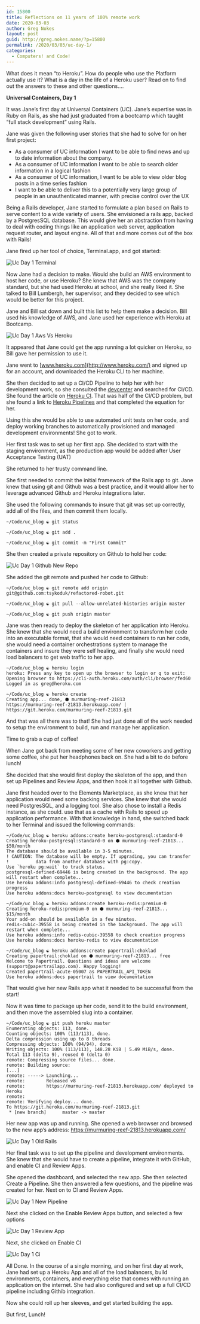 ```yaml
---
id: 15800
title: Reflections on 11 years of 100% remote work
date: 2020-03-03
author: Greg Nokes
layout: post
guid: http://greg.nokes.name/?p=15800
permalink: /2020/03/03/uc-day-1/
categories:
  - Computers! and Code!
---
```

What does it mean “to Heroku”. How do people who use the Platform actually use it? What is a day in the life of a Heroku user? Read on to find out the answers to these and other questions....

**Universal Containers, Day 1**

It was Jane’s first day at Universal Containers (UC). Jane’s expertise was in Ruby on Rails, as she had just graduated from a bootcamp which taught “full stack development” using Rails.

Jane was given the following user stories that she had to solve for on her first project:

* As a consumer of UC information I want to be able to find news and up to date information about the company.
* As a consumer of UC information I want to be able to search older information in a logical fashion
* As a consumer of UC information, I want to be able to view older blog posts in a time series fashion
* I want to be able to deliver this to a potentially very large group of people in an unauthenticated manner, with precise control over the UX

Being a Rails developer, Jane started to formulate a plan based on Rails to serve content to a wide variety of users. She envisioned a rails app, backed by a PostgresSQL database. This would give her an abstraction from having to deal with coding things like an application web server, application request router, and layout engine. All of that and more comes out of the box with Rails!

Jane fired up her tool of choice, Terminal.app, and got started:

![Uc Day 1 Terminal](../wp-content/uploads/2019/04/uc-day-1-terminal.png)

Now Jane had a decision to make. Would she build an AWS environment to host her code, or use Heroku? She knew that AWS was the company standard, but she had used Heroku at school, and she really liked it. She talked to Bill Lumbergh, her supervisor, and they decided to see which would be better for this project.

Jane and Bill sat down and built this list to help them make a decision. Bill used his knowledge of AWS, and Jane used her experience with Heroku at Bootcamp.

![Uc Day 1 Aws Vs Heroku](../wp-content/uploads/2019/04/uc-day-1-aws-vs-heroku.png)

It appeared that Jane could get the app running a lot quicker on Heroku, so Bill gave her permission to use it.

Jane went to [www.heroku.com](http://www.heroku.com/) and signed up for an account, and downloaded the Heroku CLI to her machine.

She then decided to set up a CI/CD Pipeline to help her with her development work, so she consulted the [devcenter](http://devcenter.heroku.com/) and searched for CI/CD. She found the article on [Heroku CI](https://devcenter.heroku.com/articles/heroku-ci). That was half of the CI/CD problem, but she found a link to [Heroku Pipelines](https://devcenter.heroku.com/articles/pipelines) and that completed the equation for her. 

Using this she would be able to use automated unit tests on her code, and deploy working branches to automatically provisioned and managed development environments! She got to work.

Her first task was to set up her first app. She decided to start with the staging environment, as the production app would be added after User Acceptance Testing (UAT)

She returned to her trusty command line.

She first needed to commit the initial framework of the Rails app to git. Jane knew that using git and Github was a best practice, and it would allow her to leverage advanced Github and Heroku integrations later.

She used the following commands to insure that git was set up correctly, add all of the files, and then commit them locally.

```
~/Code/uc_blog ☯ git status

~/Code/uc_blog ☯ git add .

~/Code/uc_blog ☯ git commit -m "First Commit"
```

She then created a private repository on Github to hold her code:

![Uc Day 1 Github New Repo](../wp-content/uploads/2019/04/uc-day-1-github-new-repo.png)

She added the git remote and pushed her code to Github:

```
~/Code/uc_blog ☯ git remote add origin git@github.com:tsykoduk/refactored-robot.git

~/Code/uc_blog ☯ git pull --allow-unrelated-histories origin master

~/Code/uc_blog ☯ git push origin master
```

Jane was then ready to deploy the skeleton of her application into Heroku. She knew that she would need a build environment to transform her code into an executable format, that she would need containers to run her code, she would need a container orchestrations system to manage the containers and insure they were self healing, and finally she would need load balancers to get web traffic to her app.

```
~/Code/uc_blog ☯ heroku login
heroku: Press any key to open up the browser to login or q to exit: 
Opening browser to https://cli-auth.heroku.com/auth/cli/browser/fed60
Logged in as greg@heroku.com

~/Code/uc_blog ☯ heroku create
Creating app... done, ⬢ murmuring-reef-21813
https://murmuring-reef-21813.herokuapp.com/ | https://git.heroku.com/murmuring-reef-21813.git
```

And that was all there was to that! She had just done all of the work needed to setup the environment to build, run and manage her application. 

Time to grab a cup of coffee!

When Jane got back from meeting some of her new coworkers and getting some coffee, she put her headphones back on. She had a bit to do before lunch!

She decided that she would first deploy the skeleton of the app, and then set up Pipelines and Review Apps, and then hook it all together with Github.

Jane first headed over to the Elements Marketplace, as she knew that her application would need some backing services. She knew that she would need PostgresSQL, and a logging tool. She also chose to install a Redis instance, as she could. use that as a cache with Rails to speed up application performance. With that knowledge in hand, she switched back to her Terminal and issued the following commands:

```
~/Code/uc_blog ☯ heroku addons:create heroku-postgresql:standard-0
Creating heroku-postgresql:standard-0 on ⬢ murmuring-reef-21813... $50/month
The database should be available in 3-5 minutes.
! CAUTION: The database will be empty. If upgrading, you can transfer
!          data from another database with pg:copy.
Use `heroku pg:wait` to track status.
postgresql-defined-69446 is being created in the background. The app will restart when complete...
Use heroku addons:info postgresql-defined-69446 to check creation progress
Use heroku addons:docs heroku-postgresql to view documentation

~/Code/uc_blog ☯ heroku addons:create heroku-redis:premium-0 
Creating heroku-redis:premium-0 on ⬢ murmuring-reef-21813... $15/month
Your add-on should be available in a few minutes.
redis-cubic-39558 is being created in the background. The app will restart when complete...
Use heroku addons:info redis-cubic-39558 to check creation progress
Use heroku addons:docs heroku-redis to view documentation
```

```
~/Code/uc_blog ☯ heroku addons:create papertrail:choklad
Creating papertrail:choklad on ⬢ murmuring-reef-21813... free
Welcome to Papertrail. Questions and ideas are welcome (support@papertrailapp.com). Happy logging!
Created papertrail-acute-05007 as PAPERTRAIL_API_TOKEN
Use heroku addons:docs papertrail to view documentation
```
That would give her new Rails app what it needed to be successful from the start!

Now it was time to package up her code, send it to the build environment, and then move the assembled slug into a container.

```
~/Code/uc_blog ☯ git push heroku master
Enumerating objects: 113, done.
Counting objects: 100% (113/113), done.
Delta compression using up to 8 threads
Compressing objects: 100% (94/94), done.
Writing objects: 100% (113/113), 148.28 KiB | 5.49 MiB/s, done.
Total 113 (delta 9), reused 0 (delta 0)
remote: Compressing source files... done.
remote: Building source:
[...]
remote: -----> Launching...
remote:        Released v8
remote:        https://murmuring-reef-21813.herokuapp.com/ deployed to Heroku
remote: 
remote: Verifying deploy... done.
To https://git.heroku.com/murmuring-reef-21813.git
 * [new branch]      master -> master
```

Her new app was up and running. She opened a web browser and browsed to the new app’s address: https://murmuring-reef-21813.herokuapp.com/

![Uc Day 1 Old Rails](../wp-content/uploads/2019/04/uc-day-1-old-rails.png)

Her final task was to set up the pipeline and development environments. She knew that she would have to create a pipeline, integrate it with GitHub, and enable CI and Review Apps.

She opened the dashboard, and selected the new app. She then selected Create a Pipeline. She then answered a few questions, and the pipeline was created for her. Next on to CI and Review Apps.

![Uc Day 1 New Pipeline](../wp-content/uploads/2019/04/uc-day-1-new-pipeline.png)

Next she clicked on the Enable Review Apps button, and selected a few options

![Uc Day 1 Review App](../wp-content/uploads/2019/04/uc-day-1-review-app.png)

Next, she clicked on Enable CI

![Uc Day 1 Ci](../wp-content/uploads/2019/04/uc-day-1-ci.png)

All Done. In the course of a single morning, and on her first day at work, Jane had set up a Heroku App and all of the load balancers, build environments, containers, and everything else that comes with running an application on the internet. She had also configured and set up a full CI/CD pipeline including Githib integration.

Now she could roll up her sleeves, and get started building the app. 

But first, Lunch!
